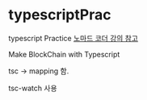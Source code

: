 # typescriptPrac
typescript Practice
[노마드 코더 강의 참고](https://github.com/serranoarevalo/typescript-magic)

Make BlockChain with Typescript

tsc -> mapping 함.  


tsc-watch 사용  
